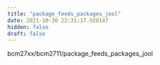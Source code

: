 ```yaml
---
title: "package_feeds_packages_jool"
date: 2021-10-30 22:31:17.928147
hidden: false
draft: false
---
```


bcm27xx/bcm2711/package_feeds_packages_jool

